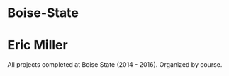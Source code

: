 # Boise-State
# Eric Miller

All projects completed at Boise State (2014 - 2016). Organized by course.
